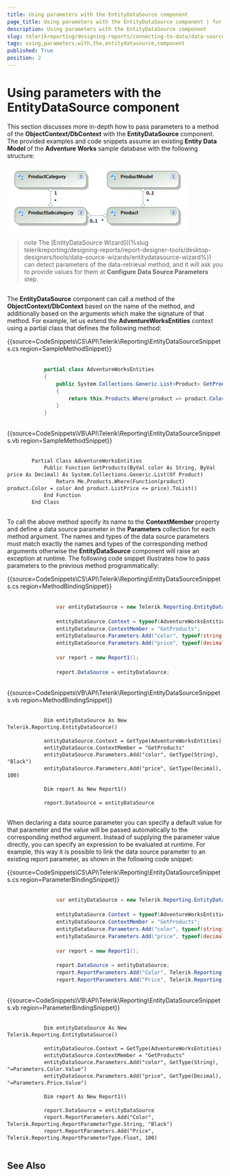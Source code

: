 ```yaml
---
title: Using parameters with the EntityDataSource component
page_title: Using parameters with the EntityDataSource component | for Telerik Reporting Documentation
description: Using parameters with the EntityDataSource component
slug: telerikreporting/designing-reports/connecting-to-data/data-source-components/entitydatasource-component/using-parameters-with-the-entitydatasource-component
tags: using,parameters,with,the,entitydatasource,component
published: True
position: 2
---
```


# Using parameters with the EntityDataSource component



This section discusses more in-depth how to pass parameters to a method of the __ObjectContext/DbContext__  with         the __EntityDataSource__  component. The provided examples and code snippets assume an existing         __Entity Data Model__  of the __Adventure Works__  sample database with the following structure:         

  ![](images/DataSources/EntityDataSourceAdventureWorksEntityModel.png)

>note The [EntityDataSource Wizard]({%slug telerikreporting/designing-reports/report-designer-tools/desktop-designers/tools/data-source-wizards/entitydatasource-wizard%}) can detect parameters           of the data-retrieval method, and it will ask you to provide values for them at  __Configure Data Source Parameters__  step.         


## 

The __EntityDataSource__  component can call a method of the __ObjectContext/DbContext__  based on the name of the           method, and additionally based on the arguments which make the signature of that method. For example,           let us extend the __AdventureWorksEntities__  context using a partial class that defines the following method:           

{{source=CodeSnippets\CS\API\Telerik\Reporting\EntityDataSourceSnippets.cs region=SampleMethodSnippet}}
````C#
	
	        partial class AdventureWorksEntities
	        {
	            public System.Collections.Generic.List<Product> GetProducts(string color, decimal price)
	            {
	                return this.Products.Where(product => product.Color == color && product.ListPrice <= price).ToList();
	            }
	        }
	
````
{{source=CodeSnippets\VB\API\Telerik\Reporting\EntityDataSourceSnippets.vb region=SampleMethodSnippet}}
````VB
	
	    Partial Class AdventureWorksEntities
	        Public Function GetProducts(ByVal color As String, ByVal price As Decimal) As System.Collections.Generic.List(Of Product)
	            Return Me.Products.Where(Function(product) product.Color = color And product.ListPrice <= price).ToList()
	        End Function
	    End Class
	
````



To call the above method specify its name to the __ContextMember__  property and define a data source parameter           in the __Parameters__  collection for each method argument. The names and types of the data source parameters           must match exactly the names and types of the corresponding method arguments otherwise the __EntityDataSource__            component will raise an exception at runtime. The following code snippet illustrates how to pass parameters           to the previous method programmatically:           

{{source=CodeSnippets\CS\API\Telerik\Reporting\EntityDataSourceSnippets.cs region=MethodBindingSnippet}}
````C#
	
	            var entityDataSource = new Telerik.Reporting.EntityDataSource();
	
	            entityDataSource.Context = typeof(AdventureWorksEntities);
	            entityDataSource.ContextMember = "GetProducts";
	            entityDataSource.Parameters.Add("color", typeof(string), "Black");
	            entityDataSource.Parameters.Add("price", typeof(decimal), 100);
	
	            var report = new Report1();
	
	            report.DataSource = entityDataSource;
	
````
{{source=CodeSnippets\VB\API\Telerik\Reporting\EntityDataSourceSnippets.vb region=MethodBindingSnippet}}
````VB
	
	        Dim entityDataSource As New Telerik.Reporting.EntityDataSource()
	
	        entityDataSource.Context = GetType(AdventureWorksEntities)
	        entityDataSource.ContextMember = "GetProducts"
	        entityDataSource.Parameters.Add("color", GetType(String), "Black")
	        entityDataSource.Parameters.Add("price", GetType(Decimal), 100)
	
	        Dim report As New Report1()
	
	        report.DataSource = entityDataSource
	
````



When declaring a data source parameter you can specify a default value for that parameter and the           value will be passed automatically to the corresponding method argument. Instead of supplying the           parameter value directly, you can specify an expression to be evaluated at runtime. For example, this           way it is possible to link the data source parameter to an existing report parameter, as shown in the           following code snippet:           

{{source=CodeSnippets\CS\API\Telerik\Reporting\EntityDataSourceSnippets.cs region=ParameterBindingSnippet}}
````C#
	
	            var entityDataSource = new Telerik.Reporting.EntityDataSource();
	
	            entityDataSource.Context = typeof(AdventureWorksEntities);
	            entityDataSource.ContextMember = "GetProducts";
	            entityDataSource.Parameters.Add("color", typeof(string), "=Parameters.Color.Value");
	            entityDataSource.Parameters.Add("price", typeof(decimal), "=Parameters.Price.Value");
	
	            var report = new Report1();
	
	            report.DataSource = entityDataSource;
	            report.ReportParameters.Add("Color", Telerik.Reporting.ReportParameterType.String, "Black");
	            report.ReportParameters.Add("Price", Telerik.Reporting.ReportParameterType.Float, 100);
	
````
{{source=CodeSnippets\VB\API\Telerik\Reporting\EntityDataSourceSnippets.vb region=ParameterBindingSnippet}}
````VB
	
	        Dim entityDataSource As New Telerik.Reporting.EntityDataSource()
	
	        entityDataSource.Context = GetType(AdventureWorksEntities)
	        entityDataSource.ContextMember = "GetProducts"
	        entityDataSource.Parameters.Add("color", GetType(String), "=Parameters.Color.Value")
	        entityDataSource.Parameters.Add("price", GetType(Decimal), "=Parameters.Price.Value")
	
	        Dim report As New Report1()
	
	        report.DataSource = entityDataSource
	        report.ReportParameters.Add("Color", Telerik.Reporting.ReportParameterType.String, "Black")
	        report.ReportParameters.Add("Price", Telerik.Reporting.ReportParameterType.Float, 100)
	
````



## See Also

